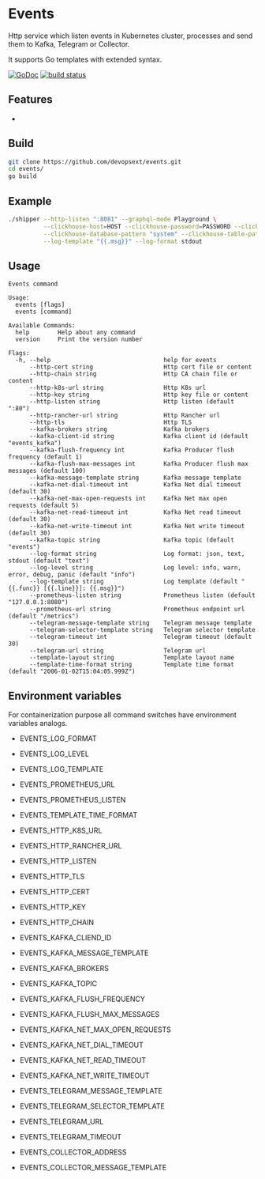 # Events

Http service which listen events in Kubernetes cluster, processes and send them to Kafka, Telegram or Collector.

It supports Go templates with extended syntax.

[![GoDoc](https://godoc.org/github.com/devopsext/events?status.svg)](https://godoc.org/github.com/devopsext/events)
[![build status](https://img.shields.io/travis/devopsext/events/master.svg?style=flat-square)](https://travis-ci.org/devopsext/events)

## Features

- 

## Build

```sh
git clone https://github.com/devopsext/events.git
cd events/
go build
```

## Example

```sh
./shipper --http-listen ":8081" --graphql-mode Playground \
          --clickhouse-host=HOST --clickhouse-password=PASSWORD --clickhouse-debug \
          --clickhouse-database-pattern "system" --clickhouse-table-pattern "(settings|tables)" \
          --log-template "{{.msg}}" --log-format stdout
```

## Usage

```
Events command

Usage:
  events [flags]
  events [command]

Available Commands:
  help        Help about any command
  version     Print the version number

Flags:
  -h, --help                                help for events
      --http-cert string                    Http cert file or content
      --http-chain string                   Http CA chain file or content
      --http-k8s-url string                 Http K8s url
      --http-key string                     Http key file or content
      --http-listen string                  Http listen (default ":80")
      --http-rancher-url string             Http Rancher url
      --http-tls                            Http TLS
      --kafka-brokers string                Kafka brokers
      --kafka-client-id string              Kafka client id (default "events_kafka")
      --kafka-flush-frequency int           Kafka Producer flush frequency (default 1)
      --kafka-flush-max-messages int        Kafka Producer flush max messages (default 100)
      --kafka-message-template string       Kafka message template
      --kafka-net-dial-timeout int          Kafka Net dial timeout (default 30)
      --kafka-net-max-open-requests int     Kafka Net max open requests (default 5)
      --kafka-net-read-timeout int          Kafka Net read timeout (default 30)
      --kafka-net-write-timeout int         Kafka Net write timeout (default 30)
      --kafka-topic string                  Kafka topic (default "events")
      --log-format string                   Log format: json, text, stdout (default "text")
      --log-level string                    Log level: info, warn, error, debug, panic (default "info")
      --log-template string                 Log template (default "{{.func}} [{{.line}}]: {{.msg}}")
      --prometheus-listen string            Prometheus listen (default "127.0.0.1:8080")
      --prometheus-url string               Prometheus endpoint url (default "/metrics")
      --telegram-message-template string    Telegram message template
      --telegram-selector-template string   Telegram selector template
      --telegram-timeout int                Telegram timeout (default 30)
      --telegram-url string                 Telegram url
      --template-layout string              Template layout name
      --template-time-format string         Template time format (default "2006-01-02T15:04:05.999Z")
```

## Environment variables

For containerization purpose all command switches have environment variables analogs.

- EVENTS_LOG_FORMAT
- EVENTS_LOG_LEVEL
- EVENTS_LOG_TEMPLATE

- EVENTS_PROMETHEUS_URL
- EVENTS_PROMETHEUS_LISTEN

- EVENTS_TEMPLATE_TIME_FORMAT

- EVENTS_HTTP_K8S_URL
- EVENTS_HTTP_RANCHER_URL
- EVENTS_HTTP_LISTEN
- EVENTS_HTTP_TLS
- EVENTS_HTTP_CERT
- EVENTS_HTTP_KEY
- EVENTS_HTTP_CHAIN

- EVENTS_KAFKA_CLIEND_ID
- EVENTS_KAFKA_MESSAGE_TEMPLATE
- EVENTS_KAFKA_BROKERS
- EVENTS_KAFKA_TOPIC
- EVENTS_KAFKA_FLUSH_FREQUENCY
- EVENTS_KAFKA_FLUSH_MAX_MESSAGES
- EVENTS_KAFKA_NET_MAX_OPEN_REQUESTS
- EVENTS_KAFKA_NET_DIAL_TIMEOUT
- EVENTS_KAFKA_NET_READ_TIMEOUT
- EVENTS_KAFKA_NET_WRITE_TIMEOUT

- EVENTS_TELEGRAM_MESSAGE_TEMPLATE
- EVENTS_TELEGRAM_SELECTOR_TEMPLATE
- EVENTS_TELEGRAM_URL
- EVENTS_TELEGRAM_TIMEOUT

- EVENTS_COLLECTOR_ADDRESS
- EVENTS_COLLECTOR_MESSAGE_TEMPLATE
